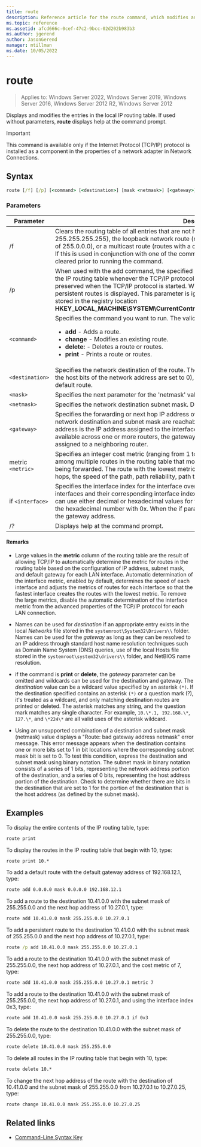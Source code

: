 ```yaml
---
title: route
description: Reference article for the route command, which modifies and displays entries in the local IP routing table.
ms.topic: reference
ms.assetid: afcd666c-0cef-47c2-9bcc-02d202b983b3
ms.author: jgerend
author: JasonGerend
manager: mtillman
ms.date: 10/05/2022
---
```


# route

>Applies to: Windows Server 2022, Windows Server 2019, Windows Server 2016, Windows Server 2012 R2, Windows Server 2012

Displays and modifies the entries in the local IP routing table. If used without parameters, **route** displays help at the command prompt.

> [!IMPORTANT]
> This command is available only if the Internet Protocol (TCP/IP) protocol is installed as a component in the properties of a network adapter in Network Connections.

## Syntax

```cmd
route [/f] [/p] [<command> [<destination>] [mask <netmask>] [<gateway>] [metric <metric>]] [if <interface>]]
```

### Parameters

| Parameter | Description |
|--|--|
| /f | Clears the routing table of all entries that are not host routes (routes with a netmask of 255.255.255.255), the loopback network route (routes with a destination of 127.0.0.0 and a netmask of 255.0.0.0), or a multicast route (routes with a destination of 224.0.0.0 and a netmask of 240.0.0.0). If this is used in conjunction with one of the commands (such as add, change, or delete), the table is cleared prior to running the command. |
| /p | When used with the add command, the specified route is added to the registry and is used to initialize the IP routing table whenever the TCP/IP protocol is started. By default, added routes are not preserved when the TCP/IP protocol is started. When used with the print command, the list of persistent routes is displayed. This parameter is ignored for all other commands. Persistent routes are stored in the registry location **HKEY_LOCAL_MACHINE\SYSTEM\CurrentControlSet\Services\Tcpip\Parameters\PersistentRoutes**. |
| `<command>` | Specifies the command you want to run. The valid commands include:<ul><li>**add** - Adds a route.</li><li>**change** - Modifies an existing route.</li><li>**delete:** - Deletes a route or routes.</li><li>**print** - Prints a route or routes.</li></ul> |
| `<destination>` | Specifies the network destination of the route. The destination can be an IP network address (where the host bits of the network address are set to 0), an IP address for a host route, or 0.0.0.0 for the default route. |
| `<mask>` | Specifies the next parameter for the 'netmask' value. |
| `<netmask>` | Specifies the network destination subnet mask. Defaults to 255.255.255.255 if not specified. |
| `<gateway>` | Specifies the forwarding or next hop IP address over which the set of addresses defined by the network destination and subnet mask are reachable. For locally attached subnet routes, the gateway address is the IP address assigned to the interface that is attached to the subnet. For remote routes, available across one or more routers, the gateway address is a directly reachable IP address that is assigned to a neighboring router. |
| metric `<metric>` | Specifies an integer cost metric (ranging from 1 to 9999) for the route, which is used when choosing among multiple routes in the routing table that most closely match the destination address of a packet being forwarded. The route with the lowest metric is chosen. The metric can reflect the number of hops, the speed of the path, path reliability, path throughput, or administrative properties. |
| if `<interface>` | Specifies the interface index for the interface over which the destination is reachable. For a list of interfaces and their corresponding interface indexes, use the display of the route print command. You can use either decimal or hexadecimal values for the interface index. For hexadecimal values, precede the hexadecimal number with 0x. When the if parameter is omitted, the interface is determined from the gateway address. |
| /? | Displays help at the command prompt. |

#### Remarks

- Large values in the **metric** column of the routing table are the result of allowing TCP/IP to automatically determine the metric for routes in the routing table based on the configuration of IP address, subnet mask, and default gateway for each LAN interface. Automatic determination of the interface metric, enabled by default, determines the speed of each interface and adjusts the metrics of routes for each interface so that the fastest interface creates the routes with the lowest metric. To remove the large metrics, disable the automatic determination of the interface metric from the advanced properties of the TCP/IP protocol for each LAN connection.

- Names can be used for *destination* if an appropriate entry exists in the local *Networks* file stored in the `systemroot\System32\Drivers\\` folder. Names can be used for the *gateway* as long as they can be resolved to an IP address through standard host name resolution techniques such as Domain Name System (DNS) queries, use of the local Hosts file stored in the `systemroot\system32\drivers\\` folder, and NetBIOS name resolution.

- if the command is **print** or **delete**, the *gateway* parameter can be omitted and wildcards can be used for the destination and gateway. The *destination* value can be a wildcard value specified by an asterisk `(*)`. If the destination specified contains an asterisk `(*)` or a question mark (?), it's treated as a wildcard, and only matching destination routes are printed or deleted. The asterisk matches any string, and the question mark matches any single character. For example, `10.\*.1, 192.168.\*`, `127.\*`, and `\*224\*` are all valid uses of the asterisk wildcard.

- Using an unsupported combination of a destination and subnet mask (netmask) value displays a "Route: bad gateway address netmask" error message. This error message appears when the destination contains one or more bits set to 1 in bit locations where the corresponding subnet mask bit is set to 0. To test this condition, express the destination and subnet mask using binary notation. The subnet mask in binary notation consists of a series of 1 bits, representing the network address portion of the destination, and a series of 0 bits, representing the host address portion of the destination. Check to determine whether there are bits in the destination that are set to 1 for the portion of the destination that is the host address (as defined by the subnet mask).

## Examples

To display the entire contents of the IP routing table, type:

```cmd
route print
```

To display the routes in the IP routing table that begin with 10, type:

```cmd
route print 10.*
```

To add a default route with the default gateway address of 192.168.12.1, type:

```cmd
route add 0.0.0.0 mask 0.0.0.0 192.168.12.1
```

To add a route to the destination 10.41.0.0 with the subnet mask of 255.255.0.0 and the next hop address of 10.27.0.1, type:

```cmd
route add 10.41.0.0 mask 255.255.0.0 10.27.0.1
```

To add a persistent route to the destination 10.41.0.0 with the subnet mask of 255.255.0.0 and the next hop address of 10.27.0.1, type:

```cmd
route /p add 10.41.0.0 mask 255.255.0.0 10.27.0.1
```

To add a route to the destination 10.41.0.0 with the subnet mask of 255.255.0.0, the next hop address of 10.27.0.1, and the cost metric of 7, type:

```cmd
route add 10.41.0.0 mask 255.255.0.0 10.27.0.1 metric 7
```

To add a route to the destination 10.41.0.0 with the subnet mask of 255.255.0.0, the next hop address of 10.27.0.1, and using the interface index 0x3, type:

```cmd
route add 10.41.0.0 mask 255.255.0.0 10.27.0.1 if 0x3
```

To delete the route to the destination 10.41.0.0 with the subnet mask of 255.255.0.0, type:

```cmd
route delete 10.41.0.0 mask 255.255.0.0
```

To delete all routes in the IP routing table that begin with 10, type:

```cmd
route delete 10.*
```

To change the next hop address of the route with the destination of 10.41.0.0 and the subnet mask of 255.255.0.0 from 10.27.0.1 to 10.27.0.25, type:

```cmd
route change 10.41.0.0 mask 255.255.0.0 10.27.0.25
```

## Related links

- [Command-Line Syntax Key](command-line-syntax-key.md)
